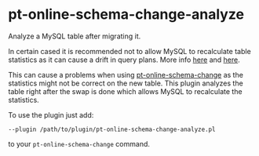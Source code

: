 pt-online-schema-change-analyze
===============================

Analyze a MySQL table after migrating it.

In certain cased it is recommended not to allow MySQL to recalculate table statistics as it can cause a drift in query plans. More info [here](http://www.mysqlperformanceblog.com/2011/10/06/when-does-innodb-update-table-statistics-and-when-it-can-bite/) and [here](http://www.mysqlperformanceblog.com/2013/12/03/innodb_stats_on_metadata-slow-queries-information_schema/).

This can cause a problems when using [pt-online-schema-change](http://www.percona.com/doc/percona-toolkit/2.2/pt-online-schema-change.html) as the statistics might not be correct on the new table. This plugin analyzes the table right after the swap is done which allows MySQL to recalculate the statistics.

To use the plugin just add:
```
--plugin /path/to/plugin/pt-online-schema-change-analyze.pl
```
to your `pt-online-schema-change` command.
